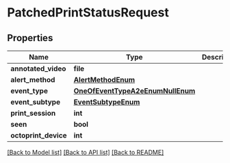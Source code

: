 # PatchedPrintStatusRequest

## Properties
Name | Type | Description | Notes
------------ | ------------- | ------------- | -------------
**annotated_video** | **file** |  | [optional] 
**alert_method** | [**AlertMethodEnum**](AlertMethodEnum.md) |  | [optional] 
**event_type** | [**OneOfEventTypeA2eEnumNullEnum**](OneOfEventTypeA2eEnumNullEnum.md) |  | [optional] 
**event_subtype** | [**EventSubtypeEnum**](EventSubtypeEnum.md) |  | [optional] 
**print_session** | **int** |  | [optional] 
**seen** | **bool** |  | [optional] 
**octoprint_device** | **int** |  | [optional] 

[[Back to Model list]](../README.md#documentation-for-models) [[Back to API list]](../README.md#documentation-for-api-endpoints) [[Back to README]](../README.md)


